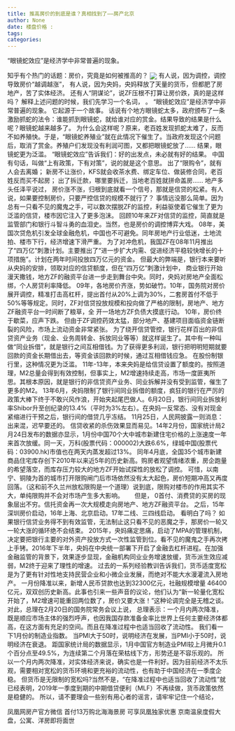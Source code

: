 ```yaml
---
title: 推高房价的到底是谁？真相找到了——房产北京
author: None
date: 楼盘价格 : 
tags: 
categories: 
---
```

“眼镜蛇效应”是经济学中非常普遍的现象。
<!-- more -->
知乎有个热门的话题：房价，究竟是如何被推高的？
<img align="center" border="0" src="http://e0.ifengimg.com/01/2019/0224/1FB6C9B192276A6398AD5324ED5F18F79CE09D5A_size26_w612_h424.jpeg" />
有人说，因为调控，调控导致房价“越调越涨”，
有人说，因为央妈，央妈释放了天量的货币，但都肥了房地产，苦了实体经济。
还有人“阴谋论”，说ZF压根不打算让房价跌，真的是这样吗？
解释上述问题的时候，我们先学习一个名词，
。
“眼镜蛇效应”是经济学中非常普遍的现象。
它起源于一个故事。
话说有个地方眼镜蛇太多，政府颁布了一条激励抓蛇的法令：谁能抓到眼镜蛇，就给谁对应的赏金。结果导致的结果是什么呢？眼镜蛇越来越多了。
为什么会这样呢？原来，老百姓发现抓蛇太难了，反而不如养殖快。于是，“眼镜蛇养殖业”就在此情况下催生了。当政府发现这个问题后，取消了赏金。养殖户们发现没有利润可图，又都把眼镜蛇放了……
结果，眼镜蛇更为泛滥。
“眼镜蛇效应”告诉我们：好的出发点，未必就有好的结果。
中国有句话，叫做“上有政策，下有对策”，说的就是这个意思。
出了“限购令”，就有人会去离婚；
新房不让涨价，KFS就会收茶水费、绑定车位、做装修合同，老百姓反而买不起房；
出了拆迁款，哪里要拆迁，当地老百姓就拼命盖房……
地产多头任泽平说过，
房价涨不涨，归根到底就看一个信号，那就是信贷的松紧。有人说，如果要控制房价，只要严控信贷的规模不就行了？
事情远没那么简单。因为总有一只看不见的魔鬼之手，可以数次摆脱ZF的监控，利益驱使着它催生了更为泛滥的信贷，楼市因它注入了更多泡沫。
回顾10年来ZF对信贷的监控，简直就是监管部门和银行斗智斗勇的血泪史。当然，也是房价的调控博弈大戏。
08年，美国次贷危机引发全球金融危机，中国也不可避免。同年房地产行业低迷，土地流拍、楼市下行，经济增速下滑严重。
为了对冲危机，我国ZF在08年11月推出了“四万亿”刺激计划。主要推出了“进一步扩大内需、促进经济平稳较快增长的十项措施”。计划在两年时间投放四万亿元的资金。
但最大的弊端是，银行本来要听从央妈的安排，领取对应的信贷额度，但在“四万亿”刺激计划中，
商业银行开始漫天撒钱，地方ZF的融资平台进一步走到舞台中央。同时，央妈对房地产全面松绑，个人房贷利率降低。
09年，各地房价齐涨，势如破竹。10年，国务院对房价展开调控，精准打击高杠杆，提出首付从20%上调为30%，二套房首付不低于50%等等规定。同时，ZF对信贷投放规模和投向做了严格的限制，房地产、地方ZF融资平台一时间断了粮草，全
开一场地方ZF负债大摸底行动。
10年，房价终于歇菜，应声下跌。
但由于ZF调控药效太猛，部分地产、基建项目面临资金链断裂的风险，市场上流动资金非常紧张。
为了绕开信贷管控，银行花样百出的非信贷资产业务（现金、业务周转金、拆放同业等等）就这样诞生了。其中有一种叫做“同业拆借”，就是银行之间互相借钱。为了获得更多利润，银行把明明短期就要回款的资金长期借出去，等资金该回款的时候，通过互相借钱应急。
在股份制银行里，这种情况更为泛滥。
11年-13年，本来央妈是给信贷设置了额度的。按照道理，M2总量会得到有效控制，但事实上，M2增速持续走高，市场一度匪夷所思。其根本原因，就是银行的非信贷资产业务、同业拆解并没有受到监管，催生了更多的M2。
13年6月，央妈限制了银行间同业拆借的额度，疯狂的银行在严厉的政策大棒下终于不敢兴风作浪，开始夹起尾巴做人。6月20日，银行间同业拆放利率Shibor升至创纪录的13.4%（平时为3%左右）。在央妈一反常态、没有对现金紧缩进行干预之后，银行间的借贷几乎冻结。
11月25日，人民网披露一则消息：
出来混，迟早要还的。
信贷收紧的杀伤效果显而易见。14年2月份，国家统计局2月24日发布的数据亦显示，1月份中国70个大中城市新建住宅价格的上涨速度一年来首次放缓。同一天，万科(股票代码：000002)大跌6.6%，绿城中国(股票代码：03900.hk)市值也在两天内蒸发超过13%。
同年4月底，全国35个城市新建商品住宅库存创下2010年以来近5年的历史新高。购房者观望情绪浓重，房企跑量的希望落空，而库存压力较大的地方ZF开始试探性的放松了调控。
可惜，以南宁、铜陵为首的城市打开限购闸门后市场依然没有太大起色，房价短期冲高又再度回落。（这和前不久兰州放松限购是一个道理）说到底，限购对楼市的作用其实不大，单纯限购并不会对市场产生多大影响。　　
但是，
0首付、消费贷的买房的现象层出不穷。信托资金再一次大规模走向房地产、地方ZF融资平台。
之后，15年深圳房价启动，16年上海、北京启动。17年二线、三四线启动。
看明白了吗？
如果银行信贷业务得不到有效监管，无法制止这只看不见的恶魔之手，那房价一轮又一轮大涨的循环绝不会结束。
2015年，央妈痛定思痛，启动了MPA的管理机制，决定要把银行主要的对外资产投放方式一次性监管到位。看不见的魔鬼之手再次拷上手铐。2016年下半年，央妈在中央统一部署下开启了金融去杠杆进程。在加强金融监管的背景下，效果逐步显现，金融机构同业业务增速放缓，货币派生效应减弱，M2终于迎来了理性的增速。
过去的一系列经验教训告诉我们，货币适度宽松是为了更有针对性地支持民营企业和小微企业发展，而绝对不能大水漫灌流入房地产。
一月份降准以来，新增人民币贷款也达到32300亿元，社融规模增量 46400亿元，双双创历史新高。此事也引来一些声音的议论，他们认为“新一轮量化宽松开始了，M2增速可能重回两位数了，房价又要大涨！”这种论调完全是无稽之谈。
对此，总理在2月20日的国务院常务会议上说，
总理表示：一个月内两次降准，既是顺应市场主体的强烈呼声，也因我国存款准备金率比世界上任何主要经济体都高，在这方面有充足的空间。而且在降准过程中也适当回收了流动性。
我们看一下1月份的制造业指数。
当PMI大于50时，说明经济在发展，当PMI小于50时，说明经济在衰退。
距国家统计局的数据显示，1月中国官方制造业PMI较上月微升0.1个百分点至49.5%，为连续第二个月落在荣枯线下方，形势还是不容乐观的。
所以一个月内两次降准，对实体经济来说，确实也是一件利好。因为目前经济不太乐观，需要相对宽松的货币环境和更充裕的流动性，也有助于中国经济在一季度企稳。
但货币是无限制的宽松吗?当然不是，“在降准过程中也适当回收了流动性”就已经表明，2019年一季度到期的中期借贷便利（MLF）不再续做，货币政策依然是稳健的。
所以，请不要理会一些别有用心者的谣言，请牢牢记住一个结论，
                        
                        
                        
                        
                                        
                    
                    
                
                    
                    
                    
                
                    
                
凤凰网房产官方微信
首付13万购北海海景房 可享凤凰独家优惠
京南温泉度假大盘，公寓、洋房即将面世
	                        
	                    
	                        
	                    
